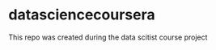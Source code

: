 datasciencecoursera
===================

This repo was created during the data scitist course project
